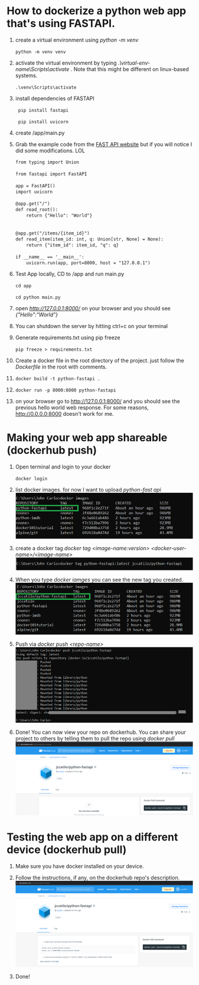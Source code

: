 # How to dockerize a python web app that's using FASTAPI.

1. create a virtual environment  using *python -m venv <virtual-environment-name>*

    ```python -m venv venv```

2. activate the virtual environment by typing *.\virtual-env-name\Scripts\activate* . Note that this might be different on linux-based systems.

    ```.\venv\Scripts\activate ```

3. install dependencies of FASTAPI

    ``` pip install fastapi```

    ``` pip install uvicorn```

4. create /app/main.py

5. Grab the example code from the [FAST API website](https://fastapi.tiangolo.com/) but if you will notice I did some modifications. LOL 

    ```
    from typing import Union

    from fastapi import FastAPI

    app = FastAPI()
    import uvicorn

    @app.get("/")
    def read_root():
        return {"Hello": "World"}


    @app.get("/items/{item_id}")
    def read_item(item_id: int, q: Union[str, None] = None):
        return {"item_id": item_id, "q": q}

    if __name__ == '__main__':
        uvicorn.run(app, port=8000, host = "127.0.0.1")
    ```

6. Test App locally, CD to /app and run main.py

    ```cd app```
    
    ```cd python main.py```

7. open *http://127.0.0.1:8000/* on your browser and you should see *{"Hello":"World"}*

8. You can shutdown the server by hitting ctrl+c on your terminal

9. Generate requirements.txt using pip freeze

    ```pip freeze > requirements.txt```

10. Create a docker file in the root directory of the project. just follow the *Dockerfile* in the root with comments.

11. ```docker build -t python-fastapi .```

12. ```docker run -p 8000:8000 python-fastapi```

13. on your browser go to http://127.0.0.1:8000/ and you should see the previous hello world web response. For some reasons, http://0.0.0.0:8000 doesn't work for me. 

# Making your web app shareable (dockerhub push)

1. Open terminal and login to your docker

    ```docker login```

2. list docker images. for now I want to upload *python-fast api*
    ![](photos/1.png)

3. create a docker tag *docker tag \<image-name:version\> \<docker-user-name\>/\<image-name\>*
    ![](photos/2.png)

4. When you type *docker iamges* you can see the new tag you created. 
    ![](photos/3.png)

5. Push via *docker push \<repo-name\>*
    ![](photos/4.png)

6. Done! You can now view your repo on dockerhub. You can share your project to others by telling them to pull the repo using *docker pull <repo-name>*
    ![](photos/5.png)

# Testing the web app on a different device (dockerhub pull)

1. Make sure you have docker installed on your device.

2. Follow the instructions, if any, on the dockerhub repo's description.
    ![](photos/6.png)

3. Done!
